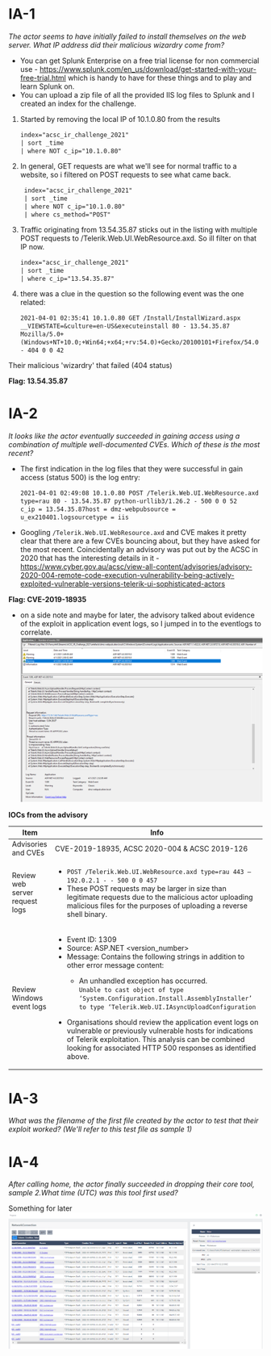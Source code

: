 # IA-1
*The actor seems to have initially failed to install themselves on the web server. What IP address did their malicious wizardry come from?*
* You can get Splunk Enterprise on a free trial license for non commercial use - https://www.splunk.com/en_us/download/get-started-with-your-free-trial.html which is handy to have for these things and to play and learn Splunk on.
* You can upload a zip file of all the provided IIS log files to Splunk and I created an index for the challenge.
1. Started by removing the local IP of 10.1.0.80 from the results
   ```
   index="acsc_ir_challenge_2021"
   | sort _time
   | where NOT c_ip="10.1.0.80"
   ```
2. In general, GET requests are what we'll see for normal traffic to a website, so i filtered on POST requests to see what came back.
   ```
	index="acsc_ir_challenge_2021"
	| sort _time
	| where NOT c_ip="10.1.0.80"
	| where cs_method="POST"
   ```
3. Traffic originating from 13.54.35.87 sticks out in the listing with multiple POST requests to /Telerik.Web.UI.WebResource.axd. So ill filter on that IP now.
   ```
   index="acsc_ir_challenge_2021"
   | sort _time
   | where c_ip="13.54.35.87"
   ```
4. there was a clue in the question so the following event was the one related:

	```
	2021-04-01 02:35:41 10.1.0.80 GET /Install/InstallWizard.aspx __VIEWSTATE=&culture=en-US&executeinstall 80 - 13.54.35.87 Mozilla/5.0+(Windows+NT+10.0;+Win64;+x64;+rv:54.0)+Gecko/20100101+Firefox/54.0 - 404 0 0 42
	```

Their malicious 'wizardry' that failed (404 status)

**Flag: 13.54.35.87**

# IA-2
*It looks like the actor eventually succeeded in gaining access using a combination of multiple well-documented CVEs. Which of these is the most recent?*

* The first indication in the log files that they were successful in gain access (status 500) is the log entry:
	```
	2021-04-01 02:49:08 10.1.0.80 POST /Telerik.Web.UI.WebResource.axd type=rau 80 - 13.54.35.87 python-urllib3/1.26.2 - 500 0 0 52
	c_ip = 13.54.35.87host = dmz-webpubsource = u_ex210401.logsourcetype = iis
	```
* Googling `/Telerik.Web.UI.WebResource.axd` and CVE makes it pretty clear that there are a few CVEs bouncing about, but they have asked for the most recent. Coincidentally an advisory was put out by the ACSC in 2020 that has the interesting details in it - https://www.cyber.gov.au/acsc/view-all-content/advisories/advisory-2020-004-remote-code-execution-vulnerability-being-actively-exploited-vulnerable-versions-telerik-ui-sophisticated-actors

**Flag: CVE-2019-18935**

* on a side note and maybe for later, the advisory talked about evidence of the exploit in application event logs, so I jumped in to the eventlogs to correlate.
  ![](2022-01-21-15-45-20.png)

**IOCs from the advisory**

|Item|Info|
|----|----|
|Advisories and CVEs | CVE-2019-18935, ACSC 2020-004 & ACSC 2019-126|
|Review web server request logs|<ul><li> `POST /Telerik.Web.UI.WebResource.axd type=rau 443 – 192.0.2.1 - - 500 0 0 457`</li><li> These POST requests may be larger in size than legitimate requests due to the malicious actor uploading malicious files for the purposes of uploading a reverse shell binary.</li></ul>|
|Review Windows event logs| <ul><li>Event ID: 1309<li>Source: ASP.NET <version_number><li>Message: Contains the following strings in addition to other error message content:</li><ul><li>An unhandled exception has occurred.<br>`Unable to cast object of type ‘System.Configuration.Install.AssemblyInstaller’ to type ‘Telerik.Web.UI.IAsyncUploadConfiguration`</li></ul></ul><ul><li>Organisations should review the application event logs on vulnerable or previously vulnerable hosts for indications of Telerik exploitation. This analysis can be combined looking for associated HTTP 500 responses as identified above.</li></ul>

# IA-3
*What was the filename of the first file created by the actor to test that their exploit worked? (We'll refer to this test file as sample 1)*





# IA-4
*After calling home, the actor finally succeeded in dropping their core tool, sample 2.What time (UTC) was this tool first used?*



Something for later
![](2022-01-21-16-11-07.png)










